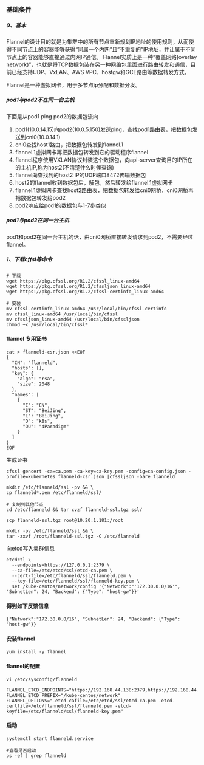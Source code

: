 ### 基础条件
##### 0、基本
Flannel的设计目的就是为集群中的所有节点重新规划IP地址的使用规则，从而使得不同节点上的容器能够获得“同属一个内网”且”不重复的”IP地址，并让属于不同节点上的容器能够直接通过内网IP通信。
Flannel实质上是一种“覆盖网络(overlay network)”，也就是将TCP数据包装在另一种网络包里面进行路由转发和通信，目前已经支持UDP、VxLAN、AWS VPC、hostgw和GCE路由等数据转发方式。 

Flannel是一种虚拟网卡，用于多节点ip分配和数据分发。

##### pod1与pod2不在同一台主机
下面是从pod1 ping pod2的数据包流向
1. pod1(10.0.14.15)向pod2(10.0.5.150)发送ping，查找pod1路由表，把数据包发送到cni0(10.0.14.1)
2. cni0查找host1路由，把数据包转发到flannel.1
3. flannel.1虚拟网卡再把数据包转发到它的驱动程序flannel
4. flannel程序使用VXLAN协议封装这个数据包，向api-server查询目的IP所在的主机IP,称为host2(不清楚什么时候查询)
5. flannel向查找到的host2 IP的UDP端口8472传输数据包
6. host2的flannel收到数据包后，解包，然后转发给flannel.1虚拟网卡
7. flannel.1虚拟网卡查找host2路由表，把数据包转发给cni0网桥，cni0网桥再把数据包转发给pod2
8. pod2响应给pod1的数据包与1-7步类似

##### pod1与pod2在同一台主机
pod1和pod2在同一台主机的话，由cni0网桥直接转发请求到pod2，不需要经过flannel。

##### 1、下载cffsl等命令
```
# 下载
wget https://pkg.cfssl.org/R1.2/cfssl_linux-amd64
wget https://pkg.cfssl.org/R1.2/cfssljson_linux-amd64
wget https://pkg.cfssl.org/R1.2/cfssl-certinfo_linux-amd64

# 安装
mv cfssl-certinfo_linux-amd64 /usr/local/bin/cfssl-certinfo
mv cfssl_linux-amd64 /usr/local/bin/cfssl
mv cfssljson_linux-amd64 /usr/local/bin/cfssljson
chmod +x /usr/local/bin/cfssl*

```




#### flannel 专用证书
```
cat > flanneld-csr.json <<EOF
{
  "CN": "flanneld",
  "hosts": [],
  "key": {
    "algo": "rsa",
    "size": 2048
  },
  "names": [
    {
      "C": "CN",
      "ST": "BeiJing",
      "L": "BeiJing",
      "O": "k8s",
      "OU": "4Paradigm"
    }
  ]
}
EOF
```

生成证书
```
cfssl gencert -ca=ca.pem -ca-key=ca-key.pem -config=ca-config.json -profile=kubernetes flanneld-csr.json |cfssljson -bare flanneld

mkdir /etc/flanneld/ssl -pv && \
cp flanneld*.pem /etc/flanneld/ssl/

# 复制到其他节点
cd /etc/flanneld && tar cvzf flanneld-ssl.tgz ssl/

scp flanneld-ssl.tgz root@10.20.1.181:/root

mkdir -pv /etc/flanneld/ssl && \
tar -zxvf /root/flanneld-ssl.tgz -C /etc/flanneld
```



向etcd写入集群信息
```
etcdctl \
  --endpoints=https://127.0.0.1:2379 \
  --ca-file=/etc/etcd/ssl/etcd-ca.pem \
  --cert-file=/etc/flanneld/ssl/flanneld.pem \
  --key-file=/etc/flanneld/ssl/flanneld-key.pem \
  set /kube-centos/network/config '{"Network":"'172.30.0.0/16'", "SubnetLen": 24, "Backend": {"Type": "host-gw"}}'
 ```
 
#### 得到如下反馈信息
```
{"Network":"172.30.0.0/16", "SubnetLen": 24, "Backend": {"Type": "host-gw"}}
```

#### 安装flannel
```
yum install -y flannel
```


#### flannel的配置
```
vi /etc/sysconfig/flanneld

FLANNEL_ETCD_ENDPOINTS="https://192.168.44.138:2379,https://192.168.44.139:2379,https://192.168.44.140:2379"
FLANNEL_ETCD_PREFIX="/kube-centos/network"
FLANNEL_OPTIONS="-etcd-cafile=/etc/etcd/ssl/etcd-ca.pem -etcd-certfile=/etc/flanneld/ssl/flanneld.pem -etcd-keyfile=/etc/flanneld/ssl/flanneld-key.pem"

```

#### 启动
```.env
systemctl start flanneld.service

#查看是否启动
ps -ef | grep flanneld
```


